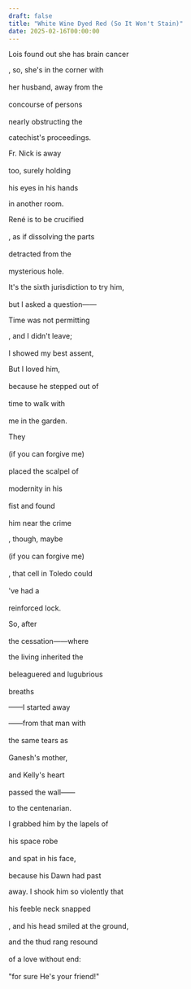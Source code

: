 ```yaml
---
draft: false
title: "White Wine Dyed Red (So It Won't Stain)"
date: 2025-02-16T00:00:00
---
```

Lois found out she has brain cancer <br>  

, so, she's in the corner with <br>  
her husband, away from the <br>  
concourse of persons <br>  
nearly obstructing the <br>  

catechist's proceedings. 

Fr. Nick is away <br>  
too, surely holding <br>  
his eyes in his hands 

in another room. 

René is to be crucified <br>  
, as if dissolving the parts <br>  
detracted from the <br>  
mysterious hole. 

It's the sixth jurisdiction to try him, <br>  
but I asked a question——

Time was not permitting

, and I didn't leave; <br>  
I showed my best assent, <br>  

But I loved him, <br>  
because he stepped out of <br>  
time to walk with <br>  
me in the garden. 

They <br>  
(if you can forgive me) <br>  
placed the scalpel of <br>  
modernity in his <br>  
fist and found <br>  
him near the crime

, though, maybe <br>  
(if you can forgive me) <br>  
, that cell in Toledo could <br>  
've had a <br>  
reinforced lock. 

So, after <br>  
the cessation——where <br>  

the living inherited the <br>  
beleaguered and lugubrious <br>  
breaths

——I started away <br>  

——from that man with <br>  
the same tears as <br>  
Ganesh's mother, <br>  
and Kelly's heart <br>  
passed the wall——

to the centenarian. 

I grabbed him by the lapels of <br>  
his space robe <br>  
and spat in his face, <br>  
because his Dawn had past

away. I shook him so violently that <br>  
his feeble neck snapped <br>  
, and his head smiled at the ground, 

and the thud rang resound <br>  
of a love without end: <br>   
"for sure He's your friend!"


